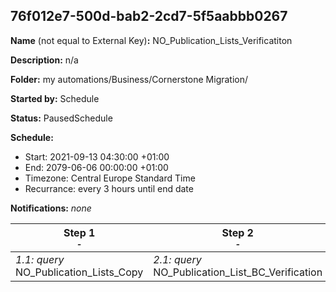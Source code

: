 ## 76f012e7-500d-bab2-2cd7-5f5aabbb0267

**Name** (not equal to External Key)**:** NO_Publication_Lists_Verificatiton 

**Description:** n/a

**Folder:** my automations/Business/Cornerstone Migration/

**Started by:** Schedule

**Status:** PausedSchedule

**Schedule:**

* Start: 2021-09-13 04:30:00 +01:00
* End: 2079-06-06 00:00:00 +01:00
* Timezone: Central Europe Standard Time
* Recurrance: every 3 hours until end date

**Notifications:** _none_


| Step 1<br>_<small>-</small>_ | Step 2<br>_<small>-</small>_ | Step 3<br>_<small>-</small>_ | Step 4<br>_<small>-</small>_ |
| --- | --- | --- | --- |
| _1.1: query_<br>NO_Publication_Lists_Copy | _2.1: query_<br>NO_Publication_List_BC_Verification | _3.1: query_<br>NO_Publication_List_UC_Verification | _4.1: query_<br>NO_Publication_List_EC_Verification |
